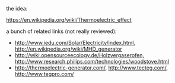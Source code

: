 the idea:

https://en.wikipedia.org/wiki/Thermoelectric_effect

a bunch of related links (not really reviewed):
- http://www.iedu.com/Solar/Electricity/index.html, http://en.wikipedia.org/wiki/MHD_generator
- http://wiki.opensourceecology.de/Holzvergaserofen, http://www.research.philips.com/technologies/woodstove.html
- http://thermoelectric-generator.com/, http://www.tecteg.com/, http://www.tegpro.com/
